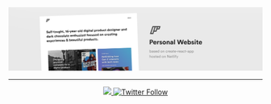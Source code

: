 [![kickup-react](banner.jpg)](#)

---

<p align="center">
  <a href="https://app.netlify.com/sites/florentin-personal-website/deploys" target="_blank">
  <img src="https://api.netlify.com/api/v1/badges/178b008e-4f4a-4f37-8601-1fd999b649c7/deploy-status" />
  </a>
   <a href="https://twitter.com/florentin" target="_blank">
   <img alt="Twitter Follow" src="https://img.shields.io/twitter/follow/florentin.svg?label=Follow&style=social">
   </a>
</p>
